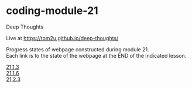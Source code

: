 # coding-module-21

Deep Thoughts  

Live at https://tom2u.github.io/deep-thoughts/  

Progress states of webpage constructed during module 21.  
Each link is to the state of the webpage at the END of the indicated lesson.  

[21.1.3](https://github.com/tom2u/coding-online-module-21/tree/master/21.1.3)  
[21.1.6](https://github.com/tom2u/coding-online-module-21/tree/master/21.1.6)  
[21.2.3](https://github.com/tom2u/coding-online-module-21/tree/master/21.2.3)  

